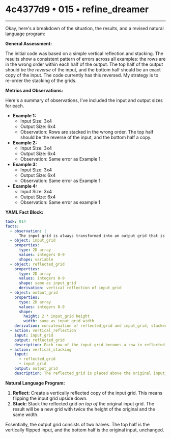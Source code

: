 # 4c4377d9 • 015 • refine_dreamer

---
Okay, here's a breakdown of the situation, the results, and a revised natural language program:

**General Assessment:**

The initial code was based on a simple vertical reflection and stacking.  The results show a consistent pattern of errors across all examples: the rows are in the wrong order within each half of the output. The top half of the output should be the *reverse* of the input, and the bottom half should be an exact copy of the input. The code currently has this reversed.  My strategy is to re-order the stacking of the grids.

**Metrics and Observations:**

Here's a summary of observations, I've included the input and output sizes for each.

*   **Example 1:**
    *   Input Size: 3x4
    *   Output Size: 6x4
    *   Observation: Rows are stacked in the wrong order. The top half should be the reverse of the input, and the bottom half a copy.
*   **Example 2:**
    *   Input Size: 3x4
    *   Output Size: 6x4
    *   Observation: Same error as Example 1.
*   **Example 3:**
    *   Input Size: 3x4
    *   Output Size: 6x4
    *   Observation: Same error as Example 1.
*   **Example 4:**
    *   Input Size: 3x4
    *   Output Size: 6x4
    * Observation: Same error as example 1

**YAML Fact Block:**

```yaml
task: 014
facts:
  - observation: |
      The input grid is always transformed into an output grid that is twice the height and the same width.
  - object: input_grid
    properties:
      type: 2D array
      values: integers 0-9
      shape: variable
  - object: reflected_grid
    properties:
      type: 2D array
      values: integers 0-9
      shape: same as input_grid
      derivation: vertical reflection of input_grid
  - object: output_grid
    properties:
      type: 2D array
      values: integers 0-9
      shape:
        height: 2 * input_grid height
        width: same as input_grid width
    derivation: concatenation of reflected_grid and input_grid, stacked vertically
  - action: vertical_reflection
    input: input_grid
    output: reflected_grid
    description: Each row of the input_grid becomes a row in reflected_grid, but in reverse order.
  - action: vertical_stacking
    input:
      - reflected_grid
      - input_grid
    output: output_grid
    description: The reflected_grid is placed above the original input_grid, creating a new grid twice the height.

```

**Natural Language Program:**

1.  **Reflect:** Create a vertically reflected copy of the input grid. This means flipping the input grid upside down.
2.  **Stack:** Stack the reflected grid *on top of* the original input grid.  The result will be a new grid with twice the height of the original and the same width.

Essentially, the output grid consists of two halves.  The top half is the vertically flipped input, and the bottom half is the original input, unchanged.

